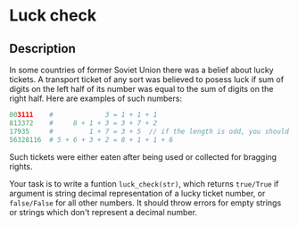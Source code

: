 # Luck check

## Description

In some countries of former Soviet Union there was a belief about lucky tickets. A transport ticket of any sort was believed to posess luck if sum of digits on the left half of its number was equal to the sum of digits on the right half. Here are examples of such numbers:

```python
003111    #             3 = 1 + 1 + 1
813372    #     8 + 1 + 3 = 3 + 7 + 2
17935     #         1 + 7 = 3 + 5  // if the length is odd, you should ignore the middle number when adding the halves.
56328116  # 5 + 6 + 3 + 2 = 8 + 1 + 1 + 6
```

Such tickets were either eaten after being used or collected for bragging rights.

Your task is to write a funtion `luck_check(str)`, which returns `true/True` if argument is string decimal representation of a lucky ticket number, or `false/False` for all other numbers. It should throw errors for empty strings or strings which don't represent a decimal number.
